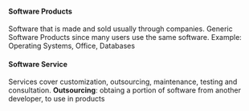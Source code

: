 #### Software Products
Software that is made and sold usually through companies.
Generic Software Products since many users use the same software.
Example: Operating Systems, Office, Databases

#### Software Service
Services cover customization, outsourcing, maintenance, testing and consultation.
**Outsourcing**: obtaing a portion of software from another developer, to use in products
